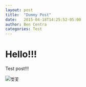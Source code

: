```yaml
---
layout: post
title:  "Dummy Post"
date:   2015-04-18T14:25:52-05:00
author: Ben Centra
categories: Test
---
```


# Hello!!!

Test post!!!

![벚꽃](https://cdn.pixabay.com/photo/2016/02/27/06/43/cherry-blossom-tree-1225186_960_720.jpg)
